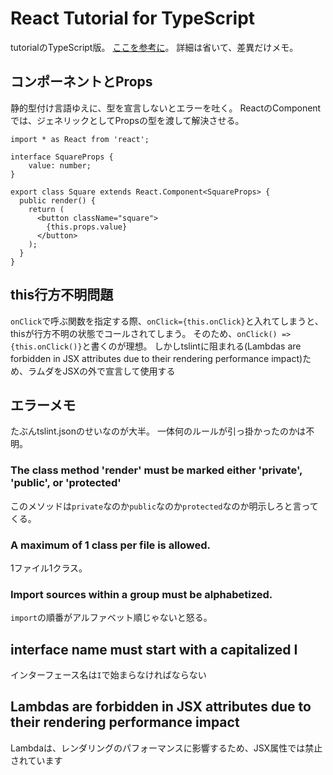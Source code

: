 # React Tutorial for TypeScript

tutorialのTypeScript版。 [ここを参考に](https://qiita.com/m0a/items/d723259cdeebe382b5f6)。
詳細は省いて、差異だけメモ。


## コンポーネントとProps
静的型付け言語ゆえに、型を宣言しないとエラーを吐く。
ReactのComponentでは、ジェネリックとしてPropsの型を渡して解決させる。

```tsx
import * as React from 'react';

interface SquareProps {
    value: number;
}

export class Square extends React.Component<SquareProps> {
  public render() {
    return (
      <button className="square">
        {this.props.value}
      </button>
    );
  }
}
```



## this行方不明問題

`onClick`で呼ぶ関数を指定する際、`onClick={this.onClick}`と入れてしまうと、thisが行方不明の状態でコールされてしまう。
そのため、`onClick() => {this.onClick()}`と書くのが理想。
しかしtslintに阻まれる(Lambdas are forbidden in JSX attributes due to their rendering performance impact)ため、ラムダをJSXの外で宣言して使用する



## エラーメモ
たぶんtslint.jsonのせいなのが大半。
一体何のルールが引っ掛かったのかは不明。



### The class method 'render' must be marked either 'private', 'public', or 'protected'
このメソッドは`private`なのか`public`なのか`protected`なのか明示しろと言ってくる。



### A maximum of 1 class per file is allowed.
1ファイル1クラス。



### Import sources within a group must be alphabetized.
`import`の順番がアルファベット順じゃないと怒る。



## interface name must start with a capitalized I
インターフェース名は`I`で始まらなければならない



## Lambdas are forbidden in JSX attributes due to their rendering performance impact
Lambdaは、レンダリングのパフォーマンスに影響するため、JSX属性では禁止されています